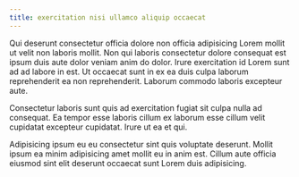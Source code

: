 ```yaml
---
title: exercitation nisi ullamco aliquip occaecat
---
```


Qui deserunt consectetur officia dolore non officia adipisicing Lorem mollit ut velit non laboris mollit. Non qui laboris consectetur dolore consequat est ipsum duis aute dolor veniam anim do dolor. Irure exercitation id Lorem sunt ad ad labore in est. Ut occaecat sunt in ex ea duis culpa laborum reprehenderit ea non reprehenderit. Laborum commodo laboris excepteur aute.

Consectetur laboris sunt quis ad exercitation fugiat sit culpa nulla ad consequat. Ea tempor esse laboris cillum ex laborum esse cillum velit cupidatat excepteur cupidatat. Irure ut ea et qui.

Adipisicing ipsum eu eu consectetur sint quis voluptate deserunt. Mollit ipsum ea minim adipisicing amet mollit eu in anim est. Cillum aute officia eiusmod sint elit deserunt occaecat sunt Lorem duis adipisicing.